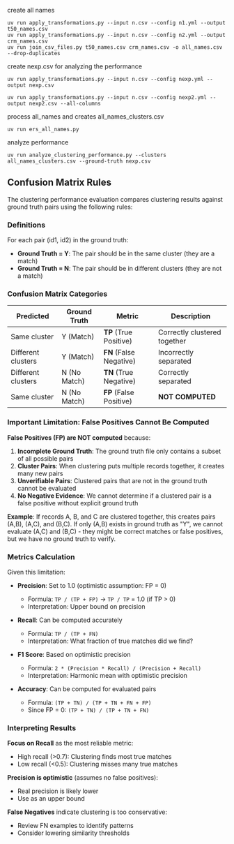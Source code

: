 create all names

```
uv run apply_transformations.py --input n.csv --config n1.yml --output t50_names.csv
uv run apply_transformations.py --input n.csv --config n2.yml --output crm_names.csv
uv run join_csv_files.py t50_names.csv crm_names.csv -o all_names.csv --drop-duplicates
```

create nexp.csv for analyzing the performance

```
uv run apply_transformations.py --input n.csv --config nexp.yml --output nexp.csv
```

```
uv run apply_transformations.py --input n.csv --config nexp2.yml --output nexp2.csv --all-columns
```


process all_names and creates all_names_clusters.csv

```
uv run ers_all_names.py
````

analyze performance

```
uv run analyze_clustering_performance.py --clusters all_names_clusters.csv --ground-truth nexp.csv
```

## Confusion Matrix Rules

The clustering performance evaluation compares clustering results against ground truth pairs using the following rules:

### Definitions

For each pair (id1, id2) in the ground truth:
- **Ground Truth = Y**: The pair should be in the same cluster (they are a match)
- **Ground Truth = N**: The pair should be in different clusters (they are not a match)

### Confusion Matrix Categories

| Predicted | Ground Truth | Metric | Description |
|-----------|--------------|--------|-------------|
| Same cluster | Y (Match) | **TP** (True Positive) | Correctly clustered together |
| Different clusters | Y (Match) | **FN** (False Negative) | Incorrectly separated |
| Different clusters | N (No Match) | **TN** (True Negative) | Correctly separated |
| Same cluster | N (No Match) | **FP** (False Positive) | **NOT COMPUTED** |

### Important Limitation: False Positives Cannot Be Computed

**False Positives (FP) are NOT computed** because:

1. **Incomplete Ground Truth**: The ground truth file only contains a subset of all possible pairs
2. **Cluster Pairs**: When clustering puts multiple records together, it creates many new pairs
3. **Unverifiable Pairs**: Clustered pairs that are not in the ground truth cannot be evaluated
4. **No Negative Evidence**: We cannot determine if a clustered pair is a false positive without explicit ground truth

**Example**: If records A, B, and C are clustered together, this creates pairs (A,B), (A,C), and (B,C). If only (A,B) exists in ground truth as "Y", we cannot evaluate (A,C) and (B,C) - they might be correct matches or false positives, but we have no ground truth to verify.

### Metrics Calculation

Given this limitation:

- **Precision**: Set to 1.0 (optimistic assumption: FP = 0)
  - Formula: `TP / (TP + FP)` → `TP / TP` = 1.0 (if TP > 0)
  - Interpretation: Upper bound on precision

- **Recall**: Can be computed accurately
  - Formula: `TP / (TP + FN)`
  - Interpretation: What fraction of true matches did we find?

- **F1 Score**: Based on optimistic precision
  - Formula: `2 * (Precision * Recall) / (Precision + Recall)`
  - Interpretation: Harmonic mean with optimistic precision

- **Accuracy**: Can be computed for evaluated pairs
  - Formula: `(TP + TN) / (TP + TN + FN + FP)`
  - Since FP = 0: `(TP + TN) / (TP + TN + FN)`

### Interpreting Results

**Focus on Recall** as the most reliable metric:
- High recall (>0.7): Clustering finds most true matches
- Low recall (<0.5): Clustering misses many true matches

**Precision is optimistic** (assumes no false positives):
- Real precision is likely lower
- Use as an upper bound

**False Negatives** indicate clustering is too conservative:
- Review FN examples to identify patterns
- Consider lowering similarity thresholds